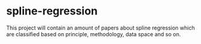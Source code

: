 # spline-regression
This project will contain an amount of papers about spline regression which are classified based on principle, methodology, data space and so on.
